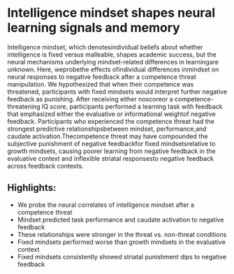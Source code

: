 # Intelligence mindset shapes neural learning signals and memory

Intelligence  mindset,  which  denotesindividual  beliefs  about  whether  intelligence  is  fixed versus  malleable,  shapes academic  success,  but the  neural  mechanisms  underlying  mindset-related differences in learningare unknown. Here, weprobethe effects ofindividual differences inmindset on neural responses to negative feedback after a competence threat manipulation. We hypothesized that when their competence was threatened, participants with fixed mindsets would interpret further negative  feedback  as  punishing.  After  receiving  either  noscoreor  a  competence-threatening  IQ score, participants performed a learning task with feedback that emphasized either the evaluative or informational weightof negative feedback. Participants who experienced the competence threat had the  strongest predictive relationshipsbetween  mindset,  performance,and caudate activation.Thecompetence threat may have compounded the subjective punishment of negative feedbackfor fixed mindsetsrelative  to  growth  mindsets, causing  poorer  learning  from  negative  feedback  in  the evaluative context and inflexible striatal responsesto negative feedback across feedback contexts.

## Highlights: 

*	We probe the neural correlates of intelligence mindset after a competence threat
*	Mindset predicted task performance and caudate activation to negative feedback
*	These relationships were stronger in the threat vs. non-threat conditions
*	Fixed mindsets performed worse than growth mindsets in the evaluative context
*	Fixed mindsets consistently showed striatal punishment dips to negative feedback
